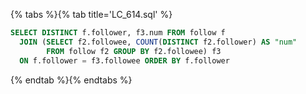 {% tabs %}{% tab title='LC_614.sql' %}

```sql
SELECT DISTINCT f.follower, f3.num FROM follow f
  JOIN (SELECT f2.followee, COUNT(DISTINCT f2.follower) AS "num"
        FROM follow f2 GROUP BY f2.followee) f3
  ON f.follower = f3.followee ORDER BY f.follower
```

{% endtab %}{% endtabs %}
